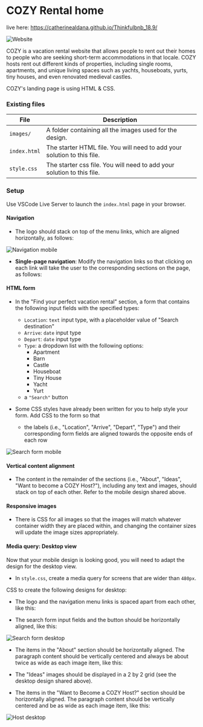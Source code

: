 # COZY Rental home

live here: https://catherinealdana.github.io/Thinkfulbnb_18.9/

![Website](./images/cpzywebsitemain.png)

COZY is a vacation rental website that allows people to rent out their homes to people who are seeking short-term accommodations in that locale. COZY hosts rent out different kinds of properties, including single rooms, apartments, and unique living spaces such as yachts, houseboats, yurts, tiny houses, and even renovated medieval castles.

COZY's landing page is using HTML & CSS.


### Existing files

| File         | Description                                                             |
| ------------ | ----------------------------------------------------------------------- |
| `images/`    | A folder containing all the images used for the design.                 |
| `index.html` | The starter HTML file. You will need to add your solution to this file. |
| `style.css`  | The starter css file. You will need to add your solution to this file.  |



### Setup

Use VSCode Live Server to launch the `index.html` page in your browser.



#### Navigation

- The logo should stack on top of the menu links, which are aligned horizontally, as follows:

![Navigation mobile](./images/scrollapp.png)

- **Single-page navigation**: Modify the navigation links so that clicking on each link will take the user to the corresponding sections on the page, as follows:



#### HTML form

- In the "Find your perfect vacation rental" section, a form that contains the following input fields with the specified types:

  - `Location`: `text` input type, with a placeholder value of "Search destination"
  - `Arrive`: `date` input type
  - `Depart`: `date` input type
  - `Type`: a dropdown list with the following options:
    - Apartment
    - Barn
    - Castle
    - Houseboat
    - Tiny House
    - Yacht
    - Yurt
  - a `"Search"` button

- Some CSS styles have already been written for you to help style your form. Add CSS to the form so that
  - the labels (i.e., "Location", "Arrive", "Depart", "Type") and their corresponding form fields are aligned towards the opposite ends of each row



![Search form mobile](./images/cozyappfinder.png)

#### Vertical content alignment

- The content in the remainder of the sections (i.e., "About", "Ideas", "Want to become a COZY Host?"), including any text and images, should stack on top of each other. Refer to the mobile design shared above.

#### Responsive images

- There is CSS for all images so that the images will match whatever container width they are placed within, and changing the container sizes will update the image sizes appropriately.

#### Media query: Desktop view

Now that your mobile design is looking good, you will need to adapt the design for the desktop view.

- In `style.css`, create a media query for screens that are wider than `480px`.

 CSS to create the following designs for desktop:

- The logo and the navigation menu links is spaced apart from each other, like this:

- The search form input fields and the button should be horizontally aligned, like this:

![Search form desktop](./images/cozywebsite.png)

- The items in the "About" section should be horizontally aligned. The paragraph content should be vertically centered and always be about twice as wide as each image item, like this:



- The "Ideas" images should be displayed in a 2 by 2 grid (see the desktop design shared above).

- The items in the "Want to Become a COZY Host?" section should be horizontally aligned. The paragraph content should be vertically centered and be as wide as each image item, like this:

![Host desktop](./images/websitefooter.png)
